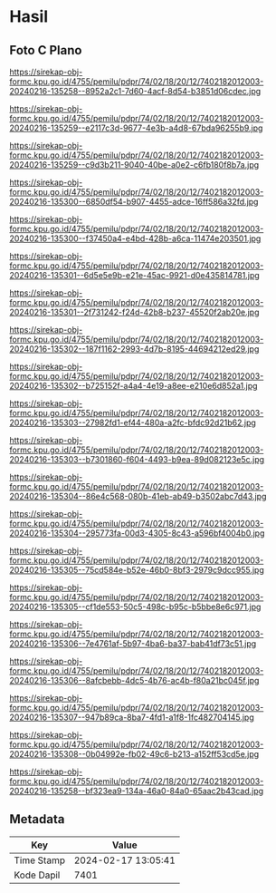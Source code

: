 # Hasil

## Foto C Plano

https://sirekap-obj-formc.kpu.go.id/4755/pemilu/pdpr/74/02/18/20/12/7402182012003-20240216-135258--8952a2c1-7d60-4acf-8d54-b3851d06cdec.jpg

https://sirekap-obj-formc.kpu.go.id/4755/pemilu/pdpr/74/02/18/20/12/7402182012003-20240216-135259--e2117c3d-9677-4e3b-a4d8-67bda96255b9.jpg

https://sirekap-obj-formc.kpu.go.id/4755/pemilu/pdpr/74/02/18/20/12/7402182012003-20240216-135259--c9d3b211-9040-40be-a0e2-c6fb180f8b7a.jpg

https://sirekap-obj-formc.kpu.go.id/4755/pemilu/pdpr/74/02/18/20/12/7402182012003-20240216-135300--6850df54-b907-4455-adce-16ff586a32fd.jpg

https://sirekap-obj-formc.kpu.go.id/4755/pemilu/pdpr/74/02/18/20/12/7402182012003-20240216-135300--f37450a4-e4bd-428b-a6ca-11474e203501.jpg

https://sirekap-obj-formc.kpu.go.id/4755/pemilu/pdpr/74/02/18/20/12/7402182012003-20240216-135301--6d5e5e9b-e21e-45ac-9921-d0e435814781.jpg

https://sirekap-obj-formc.kpu.go.id/4755/pemilu/pdpr/74/02/18/20/12/7402182012003-20240216-135301--2f731242-f24d-42b8-b237-45520f2ab20e.jpg

https://sirekap-obj-formc.kpu.go.id/4755/pemilu/pdpr/74/02/18/20/12/7402182012003-20240216-135302--187f1162-2993-4d7b-8195-44694212ed29.jpg

https://sirekap-obj-formc.kpu.go.id/4755/pemilu/pdpr/74/02/18/20/12/7402182012003-20240216-135302--b725152f-a4a4-4e19-a8ee-e210e6d852a1.jpg

https://sirekap-obj-formc.kpu.go.id/4755/pemilu/pdpr/74/02/18/20/12/7402182012003-20240216-135303--27982fd1-ef44-480a-a2fc-bfdc92d21b62.jpg

https://sirekap-obj-formc.kpu.go.id/4755/pemilu/pdpr/74/02/18/20/12/7402182012003-20240216-135303--b7301860-f604-4493-b9ea-89d082123e5c.jpg

https://sirekap-obj-formc.kpu.go.id/4755/pemilu/pdpr/74/02/18/20/12/7402182012003-20240216-135304--86e4c568-080b-41eb-ab49-b3502abc7d43.jpg

https://sirekap-obj-formc.kpu.go.id/4755/pemilu/pdpr/74/02/18/20/12/7402182012003-20240216-135304--295773fa-00d3-4305-8c43-a596bf4004b0.jpg

https://sirekap-obj-formc.kpu.go.id/4755/pemilu/pdpr/74/02/18/20/12/7402182012003-20240216-135305--75cd584e-b52e-46b0-8bf3-2979c9dcc955.jpg

https://sirekap-obj-formc.kpu.go.id/4755/pemilu/pdpr/74/02/18/20/12/7402182012003-20240216-135305--cf1de553-50c5-498c-b95c-b5bbe8e6c971.jpg

https://sirekap-obj-formc.kpu.go.id/4755/pemilu/pdpr/74/02/18/20/12/7402182012003-20240216-135306--7e4761af-5b97-4ba6-ba37-bab41df73c51.jpg

https://sirekap-obj-formc.kpu.go.id/4755/pemilu/pdpr/74/02/18/20/12/7402182012003-20240216-135306--8afcbebb-4dc5-4b76-ac4b-f80a21bc045f.jpg

https://sirekap-obj-formc.kpu.go.id/4755/pemilu/pdpr/74/02/18/20/12/7402182012003-20240216-135307--947b89ca-8ba7-4fd1-a1f8-1fc482704145.jpg

https://sirekap-obj-formc.kpu.go.id/4755/pemilu/pdpr/74/02/18/20/12/7402182012003-20240216-135308--0b04992e-fb02-49c6-b213-a152ff53cd5e.jpg

https://sirekap-obj-formc.kpu.go.id/4755/pemilu/pdpr/74/02/18/20/12/7402182012003-20240216-135258--bf323ea9-134a-46a0-84a0-65aac2b43cad.jpg


## Metadata

| Key        | Value               |
| ---------- | ------------------- |
| Time Stamp | 2024-02-17 13:05:41 |
| Kode Dapil | 7401                |



